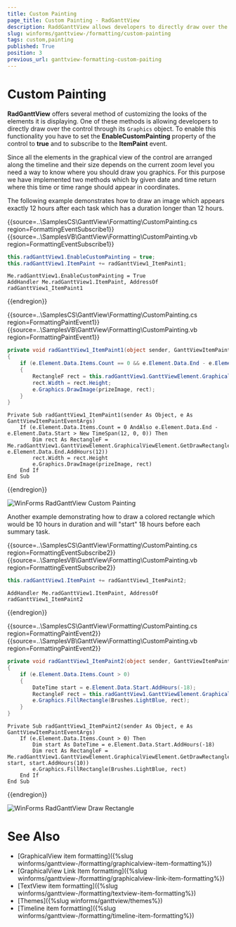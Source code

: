 ```yaml
---
title: Custom Painting
page_title: Custom Painting - RadGanttView
description: RaddGanttView allows developers to directly draw over the control through its Graphics object.
slug: winforms/ganttview-/formatting/custom-painting
tags: custom,painting
published: True
position: 3
previous_url: ganttview-formatting-custom-paiting
---
```


# Custom Painting

__RadGanttView__ offers several method of customizing the looks of the elements it is displaying. One of these methods is allowing developers to directly draw over the control through its `Graphics` object. To enable this functionality you have to set the  __EnableCustomPainting__ property of the control to __true__ and to subscribe to the __ItemPaint__ event.
        
Since all the elements in the graphical view of the control are arranged along the timeline and their size depends on the current zoom level you need a way to know where you should draw you graphics. For this purpose we have implemented two methods which by given date and time return where this time or time range should appear in coordinates.

The following example demonstrates how to draw an image which appears exactly 12 hours after each task which has a duration longer than 12 hours.
         
{{source=..\SamplesCS\GanttView\Formatting\CustomPainting.cs region=FormattingEventSubscribe1}} 
{{source=..\SamplesVB\GanttView\Formatting\CustomPainting.vb region=FormattingEventSubscribe1}} 
````C#
this.radGanttView1.EnableCustomPainting = true;
this.radGanttView1.ItemPaint += radGanttView1_ItemPaint1;

````
````VB.NET
Me.radGanttView1.EnableCustomPainting = True
AddHandler Me.radGanttView1.ItemPaint, AddressOf radGanttView1_ItemPaint1

````

{{endregion}} 

{{source=..\SamplesCS\GanttView\Formatting\CustomPainting.cs region=FormattingPaintEvent1}} 
{{source=..\SamplesVB\GanttView\Formatting\CustomPainting.vb region=FormattingPaintEvent1}} 
````C#
private void radGanttView1_ItemPaint1(object sender, GanttViewItemPaintEventArgs e)
{
    if (e.Element.Data.Items.Count == 0 && e.Element.Data.End - e.Element.Data.Start > new TimeSpan(12, 0, 0))
    {
        RectangleF rect = this.radGanttView1.GanttViewElement.GraphicalViewElement.GetDrawRectangle(e.Element.Data, e.Element.Data.End.AddHours(12));
        rect.Width = rect.Height;
        e.Graphics.DrawImage(prizeImage, rect);
    }
}

````
````VB.NET
Private Sub radGanttView1_ItemPaint1(sender As Object, e As GanttViewItemPaintEventArgs)
    If (e.Element.Data.Items.Count = 0 AndAlso e.Element.Data.End - e.Element.Data.Start > New TimeSpan(12, 0, 0)) Then
        Dim rect As RectangleF = Me.radGanttView1.GanttViewElement.GraphicalViewElement.GetDrawRectangle(e.Element.Data, e.Element.Data.End.AddHours(12))
        rect.Width = rect.Height
        e.Graphics.DrawImage(prizeImage, rect)
    End If
End Sub

````

{{endregion}} 

![WinForms RadGanttView Custom Painting](images/ganttview-formatting-custom-paiting001.png)

Another example demonstrating how to draw a colored rectangle which would be 10 hours in duration and will "start" 18 hours before each summary task.

{{source=..\SamplesCS\GanttView\Formatting\CustomPainting.cs region=FormattingEventSubscribe2}} 
{{source=..\SamplesVB\GanttView\Formatting\CustomPainting.vb region=FormattingEventSubscribe2}} 
````C#
this.radGanttView1.ItemPaint += radGanttView1_ItemPaint2;

````
````VB.NET
AddHandler Me.radGanttView1.ItemPaint, AddressOf radGanttView1_ItemPaint2

````

{{endregion}} 

{{source=..\SamplesCS\GanttView\Formatting\CustomPainting.cs region=FormattingPaintEvent2}} 
{{source=..\SamplesVB\GanttView\Formatting\CustomPainting.vb region=FormattingPaintEvent2}} 
````C#
private void radGanttView1_ItemPaint2(object sender, GanttViewItemPaintEventArgs e)
{
    if (e.Element.Data.Items.Count > 0)
    {
        DateTime start = e.Element.Data.Start.AddHours(-18);
        RectangleF rect = this.radGanttView1.GanttViewElement.GraphicalViewElement.GetDrawRectangle(e.Element.Data, start, start.AddHours(10));
        e.Graphics.FillRectangle(Brushes.LightBlue, rect);
    }
}

````
````VB.NET
Private Sub radGanttView1_ItemPaint2(sender As Object, e As GanttViewItemPaintEventArgs)
    If (e.Element.Data.Items.Count > 0) Then
        Dim start As DateTime = e.Element.Data.Start.AddHours(-18)
        Dim rect As RectangleF = Me.radGanttView1.GanttViewElement.GraphicalViewElement.GetDrawRectangle(e.Element.Data, start, start.AddHours(10))
        e.Graphics.FillRectangle(Brushes.LightBlue, rect)
    End If
End Sub

````

{{endregion}} 


![WinForms RadGanttView Draw Rectangle](images/ganttview-formatting-custom-paiting002.png)

# See Also

* [GraphicalView item formatting]({%slug winforms/ganttview-/formatting/graphicalview-item-formatting%})
* [GraphicalView Link Item formatting]({%slug winforms/ganttview-/formatting/graphicalview-link-item-formatting%})
* [TextView item formatting]({%slug winforms/ganttview-/formatting/textview-item-formatting%})
* [Themes]({%slug winforms/ganttview/themes%})
* [Timeline item formatting]({%slug winforms/ganttview-/formatting/timeline-item-formatting%})
